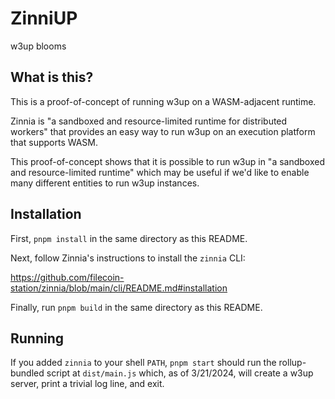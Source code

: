 # ZinniUP

w3up blooms

## What is this?

This is a proof-of-concept of running w3up on a WASM-adjacent runtime. 

Zinnia is "a sandboxed and resource-limited runtime for distributed workers" that
provides an easy way to run w3up on an execution platform that supports WASM. 

This proof-of-concept shows that it is possible to run w3up in "a sandboxed
and resource-limited runtime" which may be useful if we'd like to enable many different
entities to run w3up instances.

## Installation

First, `pnpm install` in the same directory as this README.

Next, follow Zinnia's instructions to install the `zinnia` CLI:

https://github.com/filecoin-station/zinnia/blob/main/cli/README.md#installation

Finally, run `pnpm build` in the same directory as this README.

## Running

If you added `zinnia` to your shell `PATH`, `pnpm start` should run the
rollup-bundled script at `dist/main.js` which, as of 3/21/2024, will create
a w3up server, print a trivial log line, and exit.